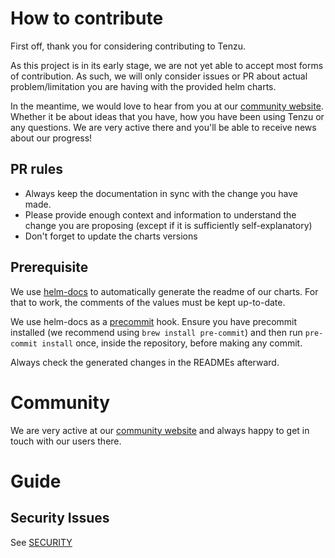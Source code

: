 # How to contribute

First off, thank you for considering contributing to Tenzu.

As this project is in its early stage, we are not yet able to accept most forms of contribution.
As such, we will only consider issues or PR about actual problem/limitation you are having with the provided helm charts.

In the meantime, we would love to hear from you at our [community website](https://community.tenzu.net).
Whether it be about ideas that you have, how you have been using Tenzu or any questions.
We are very active there and you'll be able to receive news about our progress!

## PR rules

- Always keep the documentation in sync with the change you have made.
- Please provide enough context and information to understand the change you are proposing (except if it is sufficiently self-explanatory)
- Don't forget to update the charts versions

## Prerequisite
We use [helm-docs](https://github.com/norwoodj/helm-docs) to automatically generate the readme of our charts.
For that to work, the comments of the values must be kept up-to-date.

We use helm-docs as a [precommit](https://pre-commit.com/) hook.
Ensure you have precommit installed (we recommend using `brew install pre-commit`)
and then run `pre-commit install` once, inside the repository, before making any commit.

Always check the generated changes in the READMEs afterward.

# Community
We are very active at our [community website](https://community.tenzu.net) and always happy to get in 
touch with our users there.

# Guide

## Security Issues

See [SECURITY](SECURITY.md)
